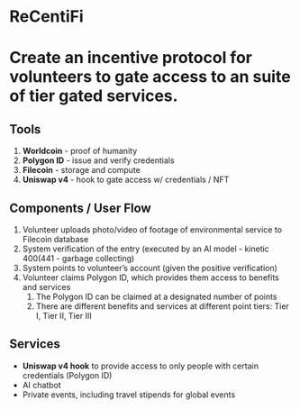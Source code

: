 # ReCentiFi

# Create an incentive protocol for volunteers to gate access to an suite of tier gated services.

## Tools

1. **Worldcoin** - proof of humanity
2. **Polygon ID** - issue and verify credentials 
3. **Filecoin** -  storage and compute 
4. **Uniswap v4** - hook to gate access w/ credentials / NFT 

## Components / User Flow

1. Volunteer uploads photo/video of footage of environmental service to Filecoin database 
2. System verification of the entry (executed by an AI model - kinetic 400(441 - garbage collecting)
3. System points to volunteer’s account (given the positive verification) 
4. Volunteer claims Polygon ID, which provides them access to benefits and services 
    1. The Polygon ID can be claimed at a designated number of points 
    2. There are different benefits and services at different point tiers: Tier I, Tier II, Tier III

## Services

- **Uniswap v4 hook** to provide access to only people with certain credentials (Polygon ID)
- AI chatbot
- Private events, including travel stipends for global events
